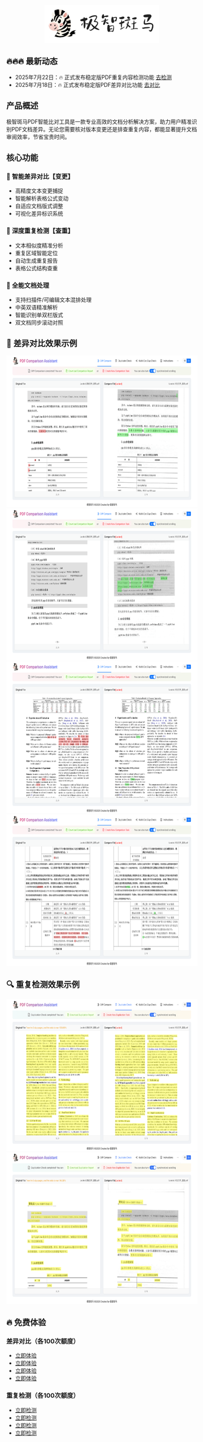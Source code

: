 <p align="center">
  <img src="assets/logo_m.png" height=100>
</p>

## 🔥🔥🔥 最新动态
* 2025年7月22日：🔥 正式发布稳定版PDF重复内容检测功能 [去检测](https://tools.jizhibanma.com/?l=zh&m=dup)
* 2025年7月18日：🔥 正式发布稳定版PDF差异对比功能 [去对比](https://tools.jizhibanma.com/?l=zh&m=diff)

## **产品概述**
极智斑马PDF智能比对工具是一款专业高效的文档分析解决方案，助力用户精准识别PDF文档差异。无论您需要核对版本变更还是排查重复内容，都能显著提升文档审阅效率，节省宝贵时间。

## **核心功能**
### 🎉 **智能差异对比【变更】**
- 高精度文本变更捕捉
- 智能解析表格公式变动
- 自适应文档版式调整
- 可视化差异标识系统

### 🚀 **深度重复检测【查重】**
- 文本相似度精准分析
- 重复区域智能定位
- 自动生成重复报告
- 表格公式结构查重

### 🧱 **全能文档处理**
- 支持扫描件/可编辑文本混排处理
- 中英双语精准解析
- 智能识别单双栏版式
- 双文档同步滚动对照

## 🌅 **差异对比效果示例**
<p align="center">
  <img src="assets/e00.png" height=400>
  <img src="assets/e01.png" height=400>
  <img src="assets/e02.png" height=400>
  <img src="assets/e03.png" height=400>
</p>

## 🔍 **重复检测效果示例**
<p align="center">
  <img src="assets/d00.png" height=400>
  <img src="assets/d01.png" height=400>
</p>

## 🔥 免费体验
### 差异对比（各100次额度）
- [立即体验](https://tools.jizhibanma.com/?l=zh&m=diff&t=9b1a6db3-0f65-401c-bdbd-780fd82d8d17)
- [立即体验](https://tools.jizhibanma.com/?l=zh&m=diff&t=24814505-ebf1-45d6-8ac9-9abb85caaa5e)
- [立即体验](https://tools.jizhibanma.com/?l=zh&m=diff&t=d2b9077f-a959-4dfe-9424-d9417243a17a)
- [立即体验](https://tools.jizhibanma.com/?l=zh&m=diff&t=03b2f10a-2dec-4273-99dd-23d0933fb827)

### 重复检测（各100次额度）
- [立即检测](https://tools.jizhibanma.com/?l=zh&m=dup&t=555cdfe7-24ab-4409-9ac5-54f6621b85a4)
- [立即检测](https://tools.jizhibanma.com/?l=zh&m=dup&t=1a269384-e66c-45d2-a325-029412a95d6d)
- [立即检测](https://tools.jizhibanma.com/?l=zh&m=dup&t=488d6f33-9196-4a9d-9f27-adcb485eb7d1)
- [立即检测](https://tools.jizhibanma.com/?l=zh&m=dup&t=7ef2e86a-d665-4896-a6c0-dd0c718f9564)
